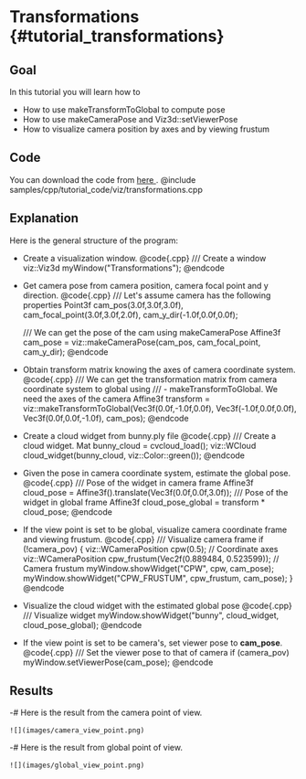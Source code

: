 Transformations {#tutorial_transformations}
===============

Goal
----

In this tutorial you will learn how to

-   How to use makeTransformToGlobal to compute pose
-   How to use makeCameraPose and Viz3d::setViewerPose
-   How to visualize camera position by axes and by viewing frustum

Code
----

You can download the code from [here ](https://github.com/Itseez/opencv/tree/master/samples/cpp/tutorial_code/viz/transformations.cpp).
@include samples/cpp/tutorial_code/viz/transformations.cpp

Explanation
-----------

Here is the general structure of the program:

-   Create a visualization window.
    @code{.cpp}
    /// Create a window
    viz::Viz3d myWindow("Transformations");
    @endcode
-   Get camera pose from camera position, camera focal point and y direction.
    @code{.cpp}
    /// Let's assume camera has the following properties
    Point3f cam_pos(3.0f,3.0f,3.0f), cam_focal_point(3.0f,3.0f,2.0f), cam_y_dir(-1.0f,0.0f,0.0f);

    /// We can get the pose of the cam using makeCameraPose
    Affine3f cam_pose = viz::makeCameraPose(cam_pos, cam_focal_point, cam_y_dir);
    @endcode
-   Obtain transform matrix knowing the axes of camera coordinate system.
    @code{.cpp}
    /// We can get the transformation matrix from camera coordinate system to global using
    /// - makeTransformToGlobal. We need the axes of the camera
    Affine3f transform = viz::makeTransformToGlobal(Vec3f(0.0f,-1.0f,0.0f), Vec3f(-1.0f,0.0f,0.0f), Vec3f(0.0f,0.0f,-1.0f), cam_pos);
    @endcode
-   Create a cloud widget from bunny.ply file
    @code{.cpp}
    /// Create a cloud widget.
    Mat bunny_cloud = cvcloud_load();
    viz::WCloud cloud_widget(bunny_cloud, viz::Color::green());
    @endcode
-   Given the pose in camera coordinate system, estimate the global pose.
    @code{.cpp}
    /// Pose of the widget in camera frame
    Affine3f cloud_pose = Affine3f().translate(Vec3f(0.0f,0.0f,3.0f));
    /// Pose of the widget in global frame
    Affine3f cloud_pose_global = transform * cloud_pose;
    @endcode
-   If the view point is set to be global, visualize camera coordinate frame and viewing frustum.
    @code{.cpp}
    /// Visualize camera frame
    if (!camera_pov)
    {
        viz::WCameraPosition cpw(0.5); // Coordinate axes
        viz::WCameraPosition cpw_frustum(Vec2f(0.889484, 0.523599)); // Camera frustum
        myWindow.showWidget("CPW", cpw, cam_pose);
        myWindow.showWidget("CPW_FRUSTUM", cpw_frustum, cam_pose);
    }
    @endcode
-   Visualize the cloud widget with the estimated global pose
    @code{.cpp}
    /// Visualize widget
    myWindow.showWidget("bunny", cloud_widget, cloud_pose_global);
    @endcode
-   If the view point is set to be camera's, set viewer pose to **cam_pose**.
    @code{.cpp}
    /// Set the viewer pose to that of camera
    if (camera_pov)
        myWindow.setViewerPose(cam_pose);
    @endcode

Results
-------

-#  Here is the result from the camera point of view.

    ![](images/camera_view_point.png)

-#  Here is the result from global point of view.

    ![](images/global_view_point.png)
